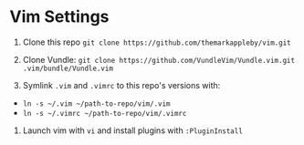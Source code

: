 Vim Settings
===

1. Clone this repo `git clone https://github.com/themarkappleby/vim.git`

1. Clone Vundle: `git clone https://github.com/VundleVim/Vundle.vim.git .vim/bundle/Vundle.vim`

1. Symlink `.vim` and `.vimrc` to this repo's versions with: 
  - `ln -s ~/.vim ~/path-to-repo/vim/.vim`
  - `ln -s ~/.vimrc ~/path-to-repo/vim/.vimrc`

1. Launch vim with `vi` and install plugins with `:PluginInstall`

